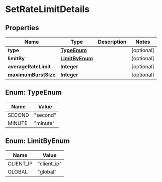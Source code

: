 

# SetRateLimitDetails


## Properties

| Name | Type | Description | Notes |
|------------ | ------------- | ------------- | -------------|
|**type** | [**TypeEnum**](#TypeEnum) |  |  [optional] |
|**limitBy** | [**LimitByEnum**](#LimitByEnum) |  |  [optional] |
|**averageRateLimit** | **Integer** |  |  [optional] |
|**maximumBurstSize** | **Integer** |  |  [optional] |



## Enum: TypeEnum

| Name | Value |
|---- | -----|
| SECOND | &quot;second&quot; |
| MINUTE | &quot;minute&quot; |



## Enum: LimitByEnum

| Name | Value |
|---- | -----|
| CLIENT_IP | &quot;client_ip&quot; |
| GLOBAL | &quot;global&quot; |



